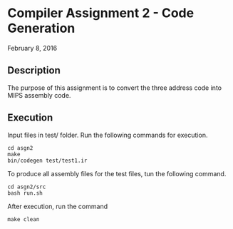 Compiler Assignment 2 - Code Generation
======
February 8, 2016  

Description
-----------
The purpose of this assignment is to convert the three address code into MIPS assembly code.

Execution
---------
Input files in test/ folder. Run the following commands for execution.
```
cd asgn2
make
bin/codegen test/test1.ir
```
To produce all assembly files for the test files, tun the following command.
```
cd asgn2/src
bash run.sh
```
After execution, run the command
```
make clean
```
